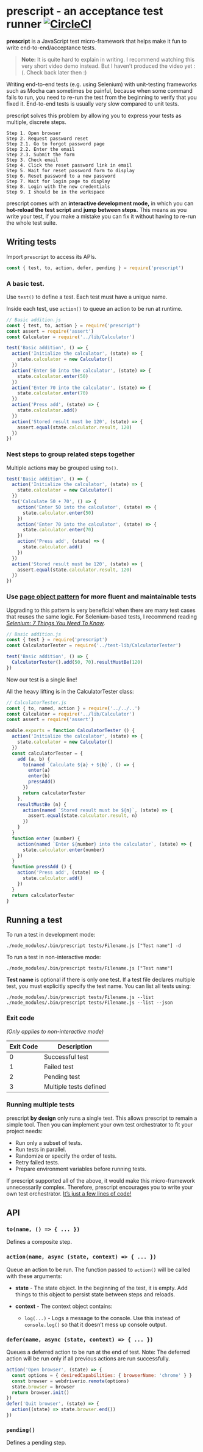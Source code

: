 
# prescript - an acceptance test runner [![CircleCI](https://circleci.com/gh/taskworld/prescript/tree/master.svg?style=svg)](https://circleci.com/gh/taskworld/prescript/tree/master)

__prescript__ is a JavaScript test micro-framework that helps make it fun to write end-to-end/acceptance tests.

> __Note:__ It is quite hard to explain in writing. I recommend watching this very short video demo instead. But I haven’t produced the video yet :(. Check back later then :)

Writing end-to-end tests (e.g. using Selenium) with unit-testing frameworks such as Mocha can sometimes be painful, because when some command fails to run, you need to re-run the test from the beginning to verify that you fixed it. End-to-end tests is usually very slow compared to unit tests.

prescript solves this problem by allowing you to express your tests as multiple, discrete steps.

```
Step 1. Open browser
Step 2. Request password reset
Step 2.1. Go to forgot password page
Step 2.2. Enter the email
Step 2.3. Submit the form
Step 3. Check email
Step 4. Click the reset password link in email
Step 5. Wait for reset password form to display
Step 6. Reset password to a new password
Step 7. Wait for login page to display
Step 8. Login with the new credentials
Step 9. I should be in the workspace
```

prescript comes with an __interactive development mode,__ in which you can __hot-reload the test script__ and __jump between steps.__ This means as you write your test, if you make a mistake you can fix it without having to re-run the whole test suite.


## Writing tests

Import `prescript` to access its APIs.

```js
const { test, to, action, defer, pending } = require('prescript')
```


### A basic test.

Use `test()` to define a test. Each test must have a unique name.

Inside each test, use `action()` to queue an action to be run at runtime.

```js
// Basic addition.js
const { test, to, action } = require('prescript')
const assert = require('assert')
const Calculator = require('../lib/Calculator')

test('Basic addition', () => {
  action('Initialize the calculator', (state) => {
    state.calculator = new Calculator()
  })
  action('Enter 50 into the calculator', (state) => {
    state.calculator.enter(50)
  })
  action('Enter 70 into the calculator', (state) => {
    state.calculator.enter(70)
  })
  action('Press add', (state) => {
    state.calculator.add()
  })
  action('Stored result must be 120', (state) => {
    assert.equal(state.calculator.result, 120)
  })
})
```


### Nest steps to group related steps together

Multiple actions may be grouped using `to()`.

```js
test('Basic addition', () => {
  action('Initialize the calculator', (state) => {
    state.calculator = new Calculator()
  })
  to('Calculate 50 + 70', () => {
    action('Enter 50 into the calculator', (state) => {
      state.calculator.enter(50)
    })
    action('Enter 70 into the calculator', (state) => {
      state.calculator.enter(70)
    })
    action('Press add', (state) => {
      state.calculator.add()
    })
  })
  action('Stored result must be 120', (state) => {
    assert.equal(state.calculator.result, 120)
  })
})
```


### Use [page object pattern](http://martinfowler.com/bliki/PageObject.html) for more fluent and maintainable tests

Upgrading to this pattern is very beneficial when there are many test cases that reuses the same logic. For Selenium-based tests, I recommend reading [_Selenium: 7 Things You Need To Know_](https://www.lucidchart.com/techblog/2015/07/21/selenium-7-things-you-need-to-know-2/).

```js
// Basic addition.js
const { test } = require('prescript')
const CalculatorTester = require('../test-lib/CalculatorTester')

test('Basic addition', () => {
  CalculatorTester().add(50, 70).resultMustBe(120)
})
```

Now our test is a single line!

All the heavy lifting is in the CalculatorTester class:

```js
// CalculatorTester.js
const { to, named, action } = require('../../..')
const Calculator = require('../lib/Calculator')
const assert = require('assert')

module.exports = function CalculatorTester () {
  action('Initialize the calculator', (state) => {
    state.calculator = new Calculator()
  })
  const calculatorTester = {
    add (a, b) {
      to(named `Calculate ${a} + ${b}`, () => {
        enter(a)
        enter(b)
        pressAdd()
      })
      return calculatorTester
    },
    resultMustBe (n) {
      action(named `Stored result must be ${n}`, (state) => {
        assert.equal(state.calculator.result, n)
      })
    }
  }
  function enter (number) {
    action(named `Enter ${number} into the calculator`, (state) => {
      state.calculator.enter(number)
    })
  }
  function pressAdd () {
    action('Press add', (state) => {
      state.calculator.add()
    })
  }
  return calculatorTester
}
```


## Running a test

To run a test in development mode:

```
./node_modules/.bin/prescript tests/Filename.js ["Test name"] -d
```

To run a test in non-interactive mode:

```
./node_modules/.bin/prescript tests/Filename.js ["Test name"]
```

**Test name** is optional if there is only one test. If a test file declares multiple test, you must explicitly specify the test name. You can list all tests using:

```
./node_modules/.bin/prescript tests/Filename.js --list
./node_modules/.bin/prescript tests/Filename.js --list --json
```

### Exit code

_(Only applies to non-interactive mode)_

| Exit Code | Description |
| --------- | ----------- |
| 0         | Successful test |
| 1         | Failed test |
| 2         | Pending test |
| 3         | Multiple tests defined |


### Running multiple tests

prescript __by design__ only runs a single test.
This allows prescript to remain a simple tool.
Then you can implement your own test orchestrator to fit your project needs:

- Run only a subset of tests.
- Run tests in parallel.
- Randomize or specify the order of tests.
- Retry failed tests.
- Prepare environment variables before running tests.

If prescript supported all of the above, it would make this micro-framework unnecessarily complex. Therefore, prescript encourages you to write your own test orchestrator. [It’s just a few lines of code!](./examples/testAll.js)


## API

### `to(name, () => { ... })`

Defines a composite step.


### `action(name, async (state, context) => { ... })`

Queue an action to be run. The function passed to `action()` will be called with these arguments:

- __state__ - The state object. In the beginning of the test, it is empty. Add things to this object to persist state between steps and reloads.

- __context__ - The context object contains:

    - `log(...)` - Logs a message to the console. Use this instead of `console.log()` so that it doesn’t mess up console output.


### `defer(name, async (state, context) => { ... })`

Queues a deferred action to be run at the end of test.
Note: The deferred action will be run only if all previous actions are run successfully.

```js
action('Open browser', (state) => {
  const options = { desiredCapabilities: { browserName: 'chrome' } }
  const browser = webdriverio.remote(options)
  state.browser = browser
  return browser.init()
})
defer('Quit browser', (state) => {
  action((state) => state.browser.end())
})
```


### `pending()`

Defines a pending step.
